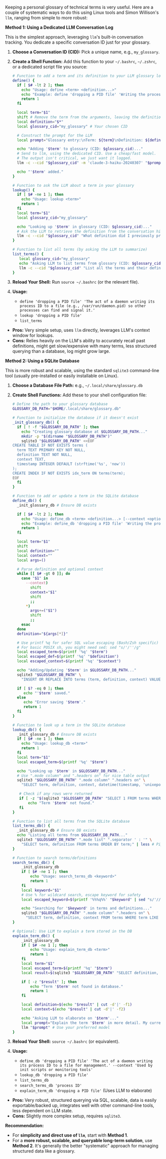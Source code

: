 Keeping a personal glossary of technical terms is very useful. Here are a couple of systematic ways to do this using Linux tools and Simon Willison's `llm`, ranging from simple to more robust:

**Method 1: Using a Dedicated LLM Conversation Log**

This is the simplest approach, leveraging `llm`'s built-in conversation tracking. You dedicate a specific conversation ID just for your glossary.

1.  **Choose a Conversation ID (CID):** Pick a unique name, e.g., `my_glossary`.
2.  **Create a Shell Function:** Add this function to your `~/.bashrc`, `~/.zshrc`, or a dedicated script file you source:

    ```bash
    # Function to add a term and its definition to your LLM glossary log
    define() {
      if [ $# -lt 2 ]; then
        echo "Usage: define <term> <definition...>"
        echo "Example: define 'dropping a PID file' 'Writing the process ID to a file for management.'"
        return 1
      fi

      local term="$1"
      shift # Remove the term from the arguments, leaving the definition
      local definition="$*"
      local glossary_cid="my_glossary" # Your chosen CID

      # Construct the prompt for the LLM
      local prompt="Glossary entry:\nTerm: ${term}\nDefinition: ${definition}\n\nPlease acknowledge storage."

      echo "Adding '$term' to glossary (CID: $glossary_cid)..."
      # Send to llm, using the dedicated CID. Use a cheap/fast model.
      # The output isn't critical, we just want it logged.
      llm -c --cid "$glossary_cid" -m 'claude-3-haiku-20240307' "$prompt" > /dev/null # Hide LLM output unless debugging

      echo "'$term' added."
    }

    # Function to ask the LLM about a term in your glossary
    lookup() {
      if [ $# -ne 1 ]; then
        echo "Usage: lookup <term>"
        return 1
      fi
      local term="$1"
      local glossary_cid="my_glossary"

      echo "Looking up '$term' in glossary (CID: $glossary_cid)..."
      # Ask the LLM to retrieve the definition from the conversation history
      llm -c --cid "$glossary_cid" "What definition did I previously provide for the term '${term}'?"
    }

    # Function to list all terms (by asking the LLM to summarize)
    list_terms() {
       local glossary_cid="my_glossary"
       echo "Asking LLM to list terms from glossary (CID: $glossary_cid)..."
       llm -c --cid "$glossary_cid" "List all the terms and their definitions I have added to this glossary conversation."
    }
    ```

3.  **Reload Your Shell:** Run `source ~/.bashrc` (or the relevant file).
4.  **Usage:**
    *   `define 'dropping a PID file' 'The act of a daemon writing its process ID to a file (e.g., /var/run/daemon.pid) so other processes can find and signal it.'`
    *   `lookup 'dropping a PID file'`
    *   `list_terms`

*   **Pros:** Very simple setup, uses `llm` directly, leverages LLM's context window for lookups.
*   **Cons:** Relies heavily on the LLM's ability to accurately recall past definitions, might get slow/expensive with many terms, less structured querying than a database, log might grow large.

**Method 2: Using a SQLite Database**

This is more robust and scalable, using the standard `sqlite3` command-line tool (usually pre-installed or easily installable on Linux).

1.  **Choose a Database File Path:** e.g., `~/.local/share/glossary.db`
2.  **Create Shell Functions:** Add these to your shell configuration file:

    ```bash
    # Define the path to your glossary database
    GLOSSARY_DB_PATH="$HOME/.local/share/glossary.db"

    # Function to initialize the database if it doesn't exist
    _init_glossary_db() {
      if [ ! -f "$GLOSSARY_DB_PATH" ]; then
        echo "Creating glossary database at $GLOSSARY_DB_PATH..."
        mkdir -p "$(dirname "$GLOSSARY_DB_PATH")"
        sqlite3 "$GLOSSARY_DB_PATH" <<EOF
    CREATE TABLE IF NOT EXISTS terms (
      term TEXT PRIMARY KEY NOT NULL,
      definition TEXT NOT NULL,
      context TEXT,
      timestamp INTEGER DEFAULT (strftime('%s', 'now'))
    );
    CREATE INDEX IF NOT EXISTS idx_term ON terms(term);
    EOF
      fi
    }

    # Function to add or update a term in the SQLite database
    define_db() {
      _init_glossary_db # Ensure DB exists

      if [ $# -lt 2 ]; then
        echo "Usage: define_db <term> <definition...> [--context <optional context>]"
        echo "Example: define_db 'dropping a PID file' 'Writing the process ID to a file for management.' --context 'Useful for daemon control'"
        return 1
      fi

      local term="$1"
      shift
      local definition=""
      local context=""
      local args=()

      # Parse definition and optional context
      while [[ $# -gt 0 ]]; do
        case "$1" in
          --context)
            shift
            context="$1"
            shift
            ;;
          *)
            args+=("$1")
            shift
            ;;
        esac
      done
      definition="${args[*]}"

      # Use printf %q for safer SQL value escaping (Bash/Zsh specific)
      # For basic POSIX sh, you might need sed: sed "s/'/''/g"
      local escaped_term=$(printf '%q' "$term")
      local escaped_def=$(printf '%q' "$definition")
      local escaped_context=$(printf '%q' "$context")

      echo "Adding/Updating '$term' in $GLOSSARY_DB_PATH..."
      sqlite3 "$GLOSSARY_DB_PATH" \
        "INSERT OR REPLACE INTO terms (term, definition, context) VALUES ($escaped_term, $escaped_def, $escaped_context);"

      if [ $? -eq 0 ]; then
         echo "'$term' saved."
      else
         echo "Error saving '$term'."
         return 1
      fi
    }

    # Function to look up a term in the SQLite database
    lookup_db() {
      _init_glossary_db # Ensure DB exists
      if [ $# -ne 1 ]; then
        echo "Usage: lookup_db <term>"
        return 1
      fi
      local term="$1"
      local escaped_term=$(printf '%q' "$term")

      echo "Looking up '$term' in $GLOSSARY_DB_PATH..."
      # Use ".mode column" and ".headers on" for nice table output
      sqlite3 "$GLOSSARY_DB_PATH" ".mode column" ".headers on" \
        "SELECT term, definition, context, datetime(timestamp, 'unixepoch', 'localtime') as added_on FROM terms WHERE term = $escaped_term;"

       # Check if any rows were returned
       if [ -z "$(sqlite3 "$GLOSSARY_DB_PATH" "SELECT 1 FROM terms WHERE term = $escaped_term LIMIT 1;")" ]; then
           echo "Term '$term' not found."
       fi
    }

    # Function to list all terms from the SQLite database
    list_terms_db() {
      _init_glossary_db # Ensure DB exists
      echo "Listing all terms from $GLOSSARY_DB_PATH..."
      sqlite3 "$GLOSSARY_DB_PATH" ".mode list" ".separator ' : '" \
        "SELECT term, definition FROM terms ORDER BY term;" | less # Pipe to less for long lists
    }

    # Function to search terms/definitions
    search_terms_db() {
        _init_glossary_db
        if [ $# -ne 1 ]; then
            echo "Usage: search_terms_db <keyword>"
            return 1
        fi
        local keyword="$1"
        # Use % for wildcard search, escape keyword for safety
        local escaped_keyword=$(printf '%%%q%%' "$keyword" | sed "s/'//g") # Basic % wildcard escape

        echo "Searching for '$keyword' in terms and definitions..."
        sqlite3 "$GLOSSARY_DB_PATH" ".mode column" ".headers on" \
          "SELECT term, definition, context FROM terms WHERE term LIKE '$escaped_keyword' OR definition LIKE '$escaped_keyword' ORDER BY term;"
    }

    # Optional: Use LLM to explain a term stored in the DB
    explain_term_db() {
        _init_glossary_db
        if [ $# -ne 1 ]; then
            echo "Usage: explain_term_db <term>"
            return 1
        fi
        local term="$1"
        local escaped_term=$(printf '%q' "$term")
        local result=$(sqlite3 "$GLOSSARY_DB_PATH" "SELECT definition, context FROM terms WHERE term = $escaped_term;")

        if [ -z "$result" ]; then
            echo "Term '$term' not found in database."
            return 1
        fi

        local definition=$(echo "$result" | cut -d'|' -f1)
        local context=$(echo "$result" | cut -d'|' -f2)

        echo "Asking LLM to elaborate on '$term'..."
        local prompt="Explain the term '$term' in more detail. My current definition is: '$definition'. Additional context: '$context'. Provide a clear, concise explanation suitable for someone learning."
        llm "$prompt" # Use your preferred model
    }
    ```

3.  **Reload Your Shell:** `source ~/.bashrc` (or equivalent).
4.  **Usage:**
    *   `define_db 'dropping a PID file' 'The act of a daemon writing its process ID to a file for management.' --context 'Used by init scripts or monitoring tools'`
    *   `lookup_db 'dropping a PID file'`
    *   `list_terms_db`
    *   `search_terms_db 'process ID'`
    *   `explain_term_db 'dropping a PID file'` (Uses LLM to elaborate)

*   **Pros:** Very robust, structured querying via SQL, scalable, data is easily exportable/backed up, integrates well with other command-line tools, less dependent on LLM state.
*   **Cons:** Slightly more complex setup, requires `sqlite3`.

**Recommendation:**

*   For **simplicity and direct use of `llm`**, start with **Method 1**.
*   For a **more robust, scalable, and queryable long-term solution**, use **Method 2**. It's generally the better "systematic" approach for managing structured data like a glossary.